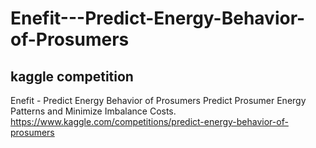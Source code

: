 # Enefit---Predict-Energy-Behavior-of-Prosumers
## kaggle competition

Enefit - Predict Energy Behavior of Prosumers Predict Prosumer Energy Patterns and Minimize Imbalance Costs.
https://www.kaggle.com/competitions/predict-energy-behavior-of-prosumers
